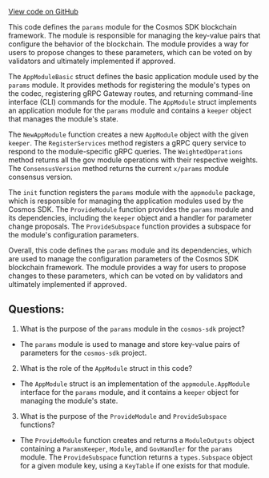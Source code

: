 [View code on GitHub](https://github.com/cosmos/cosmos-sdk/blob/main/x/params/module.go)

This code defines the `params` module for the Cosmos SDK blockchain framework. The module is responsible for managing the key-value pairs that configure the behavior of the blockchain. The module provides a way for users to propose changes to these parameters, which can be voted on by validators and ultimately implemented if approved.

The `AppModuleBasic` struct defines the basic application module used by the `params` module. It provides methods for registering the module's types on the codec, registering gRPC Gateway routes, and returning command-line interface (CLI) commands for the module. The `AppModule` struct implements an application module for the `params` module and contains a `keeper` object that manages the module's state.

The `NewAppModule` function creates a new `AppModule` object with the given `keeper`. The `RegisterServices` method registers a gRPC query service to respond to the module-specific gRPC queries. The `WeightedOperations` method returns all the gov module operations with their respective weights. The `ConsensusVersion` method returns the current `x/params` module consensus version.

The `init` function registers the `params` module with the `appmodule` package, which is responsible for managing the application modules used by the Cosmos SDK. The `ProvideModule` function provides the `params` module and its dependencies, including the `keeper` object and a handler for parameter change proposals. The `ProvideSubspace` function provides a subspace for the module's configuration parameters.

Overall, this code defines the `params` module and its dependencies, which are used to manage the configuration parameters of the Cosmos SDK blockchain framework. The module provides a way for users to propose changes to these parameters, which can be voted on by validators and ultimately implemented if approved.
## Questions: 
 1. What is the purpose of the `params` module in the `cosmos-sdk` project?
- The `params` module is used to manage and store key-value pairs of parameters for the `cosmos-sdk` project.

2. What is the role of the `AppModule` struct in this code?
- The `AppModule` struct is an implementation of the `appmodule.AppModule` interface for the `params` module, and it contains a `keeper` object for managing the module's state.

3. What is the purpose of the `ProvideModule` and `ProvideSubspace` functions?
- The `ProvideModule` function creates and returns a `ModuleOutputs` object containing a `ParamsKeeper`, `Module`, and `GovHandler` for the `params` module. The `ProvideSubspace` function returns a `types.Subspace` object for a given module key, using a `KeyTable` if one exists for that module.